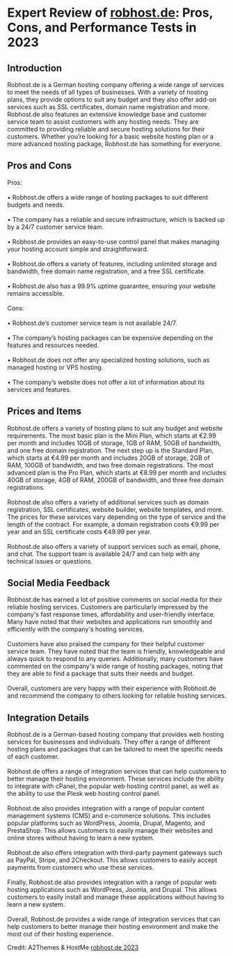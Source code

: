 <h1>Expert Review of <a href="https://a2themes.com/robhostde-reviews">robhost.de</a>: Pros, Cons, and Performance Tests in 2023</h1>
<h2>Introduction</h2>
Robhost.de is a German hosting company offering a wide range of services to meet the needs of all types of businesses. With a variety of hosting plans, they provide options to suit any budget and they also offer add-on services such as SSL certificates, domain name registration and more. Robhost.de also features an extensive knowledge base and customer service team to assist customers with any hosting needs. They are committed to providing reliable and secure hosting solutions for their customers. Whether you’re looking for a basic website hosting plan or a more advanced hosting package, Robhost.de has something for everyone.
<h2>Pros and Cons</h2>
Pros:<br><br>• Robhost.de offers a wide range of hosting packages to suit different budgets and needs.<br><br>• The company has a reliable and secure infrastructure, which is backed up by a 24/7 customer service team.<br><br>• Robhost.de provides an easy-to-use control panel that makes managing your hosting account simple and straightforward.<br><br>• Robhost.de offers a variety of features, including unlimited storage and bandwidth, free domain name registration, and a free SSL certificate.<br><br>• Robhost.de also has a 99.9% uptime guarantee, ensuring your website remains accessible.<br><br>Cons:<br><br>• Robhost.de’s customer service team is not available 24/7.<br><br>• The company’s hosting packages can be expensive depending on the features and resources needed.<br><br>• Robhost.de does not offer any specialized hosting solutions, such as managed hosting or VPS hosting.<br><br>• The company’s website does not offer a lot of information about its services and features.
<h2>Prices and Items</h2>
Robhost.de offers a variety of hosting plans to suit any budget and website requirements. The most basic plan is the Mini Plan, which starts at €2.99 per month and includes 10GB of storage, 1GB of RAM, 50GB of bandwidth, and one free domain registration. The next step up is the Standard Plan, which starts at €4.99 per month and includes 20GB of storage, 2GB of RAM, 100GB of bandwidth, and two free domain registrations. The most advanced plan is the Pro Plan, which starts at €8.99 per month and includes 40GB of storage, 4GB of RAM, 200GB of bandwidth, and three free domain registrations.<br><br>Robhost.de also offers a variety of additional services such as domain registration, SSL certificates, website builder, website templates, and more. The prices for these services vary depending on the type of service and the length of the contract. For example, a domain registration costs €9.99 per year and an SSL certificate costs €49.99 per year.<br><br>Robhost.de also offers a variety of support services such as email, phone, and chat. The support team is available 24/7 and can help with any technical issues or questions.
<h2>Social Media Feedback</h2>
Robhost.de has earned a lot of positive comments on social media for their reliable hosting services. Customers are particularly impressed by the company's fast response times, affordability and user-friendly interface. Many have noted that their websites and applications run smoothly and efficiently with the company's hosting services.<br><br>Customers have also praised the company for their helpful customer service team. They have noted that the team is friendly, knowledgeable and always quick to respond to any queries. Additionally, many customers have commented on the company's wide range of hosting packages, noting that they are able to find a package that suits their needs and budget.<br><br>Overall, customers are very happy with their experience with Robhost.de and recommend the company to others looking for reliable hosting services.
<h2>Integration Details</h2>
Robhost.de is a German-based hosting company that provides web hosting services for businesses and individuals. They offer a range of different hosting plans and packages that can be tailored to meet the specific needs of each customer.<br><br>Robhost.de offers a range of integration services that can help customers to better manage their hosting environment. These services include the ability to integrate with cPanel, the popular web hosting control panel, as well as the ability to use the Plesk web hosting control panel.<br><br>Robhost.de also provides integration with a range of popular content management systems (CMS) and e-commerce solutions. This includes popular platforms such as WordPress, Joomla, Drupal, Magento, and PrestaShop. This allows customers to easily manage their websites and online stores without having to learn a new system.<br><br>Robhost.de also offers integration with third-party payment gateways such as PayPal, Stripe, and 2Checkout. This allows customers to easily accept payments from customers who use these services.<br><br>Finally, Robhost.de also provides integration with a range of popular web hosting applications such as WordPress, Joomla, and Drupal. This allows customers to easily install and manage these applications without having to learn a new system.<br><br>Overall, Robhost.de provides a wide range of integration services that can help customers to better manage their hosting environment and make the most out of their hosting experience.
<p>Credit: A2Themes & HostMe <a href="https://a2themes.com/robhostde-reviews">robhost.de 2023</a></p>